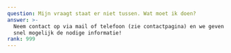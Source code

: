 ```yaml
---
question: Mijn vraagt staat er niet tussen. Wat moet ik doen?
answer: >-
  Neem contact op via mail of telefoon (zie contactpagina) en we geven je zo
  snel mogelijk de nodige informatie!
rank: 999
---
```


